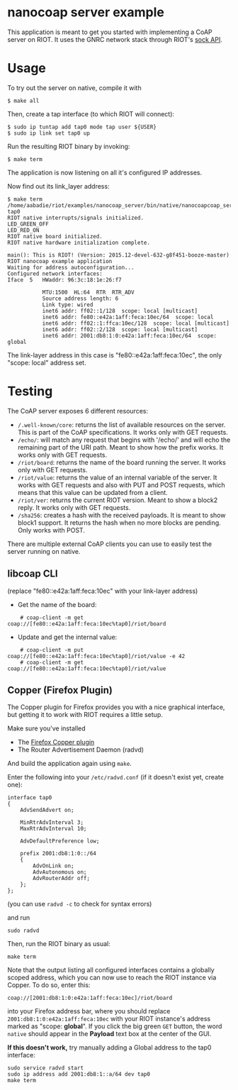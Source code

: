 nanocoap server example
=======================

This application is meant to get you started with implementing a CoAP server on RIOT.
It uses the GNRC network stack through RIOT's
[sock API](http://doc.riot-os.org/group__net__sock.html).

Usage
=====

To try out the server on native, compile it with

```
$ make all
```

Then, create a tap interface (to which RIOT will connect):

```
$ sudo ip tuntap add tap0 mode tap user ${USER}
$ sudo ip link set tap0 up
```

Run the resulting RIOT binary by invoking:

```
$ make term
```

The application is now listening on all it's configured IP addresses.

Now find out its link\_layer address:


```
$ make term
/home/aabadie/riot/examples/nanocoap_server/bin/native/nanocoapcoap_server.elf tap0
RIOT native interrupts/signals initialized.
LED_GREEN_OFF
LED_RED_ON
RIOT native board initialized.
RIOT native hardware initialization complete.

main(): This is RIOT! (Version: 2015.12-devel-632-g8f451-booze-master)
RIOT nanocoap example application
Waiting for address autoconfiguration...
Configured network interfaces:
Iface  5   HWaddr: 96:3c:18:1e:26:f7

           MTU:1500  HL:64  RTR  RTR_ADV
           Source address length: 6
           Link type: wired
           inet6 addr: ff02::1/128  scope: local [multicast]
           inet6 addr: fe80::e42a:1aff:feca:10ec/64  scope: local
           inet6 addr: ff02::1:ffca:10ec/128  scope: local [multicast]
           inet6 addr: ff02::2/128  scope: local [multicast]
           inet6 addr: 2001:db8:1:0:e42a:1aff:feca:10ec/64  scope: global
```

The link-layer address in this case is "fe80::e42a:1aff:feca:10ec", the only
"scope: local" address set.

Testing
=======

The CoAP server exposes 6 different resources:

* `/.well-known/core`: returns the list of available resources on the server.
This is part of the CoAP specifications. It works only with GET requests.
* `/echo/`: will match any request that begins with '/echo/' and will echo
  the remaining part of the URI path. Meant to show how the prefix works. It
  works only with GET requests.
* `/riot/board`: returns the name of the board running the server. It works
only with GET requests.
* `/riot/value`: returns the value of an internal variable of the server. It
works with GET requests and also with PUT and POST requests, which means that
this value can be updated from a client.
* `/riot/ver`: returns the current RIOT version. Meant to show a block2 reply.
  It works only with GET requests.
* `/sha256`: creates a hash with the received payloads. It is meant to show
  block1 support. It returns the hash when no more blocks are pending. Only
  works with POST.

There are multiple external CoAP clients you can use to easily test the server
running on native.

libcoap CLI
-----------

(replace "fe80::e42a:1aff:feca:10ec" with your link-layer address)

* Get the name of the board:
```
    # coap-client -m get coap://[fe80::e42a:1aff:feca:10ec%tap0]/riot/board
```

* Update and get the internal value:
```
    # coap-client -m put coap://[fe80::e42a:1aff:feca:10ec%tap0]/riot/value -e 42
    # coap-client -m get coap://[fe80::e42a:1aff:feca:10ec%tap0]/riot/value
```

Copper (Firefox Plugin)
-----------------------

The Copper plugin for Firefox provides you with a nice graphical interface, but
getting it to work with RIOT requires a little setup.

Make sure you've installed

- The [Firefox Copper plugin](https://addons.mozilla.org/en-US/firefox/addon/copper-270430/)
- The Router Advertisement Daemon (radvd)

And build the application again using `make`.

Enter the following into your `/etc/radvd.conf` (if it doesn't exist yet, create one):

```
interface tap0
{
    AdvSendAdvert on;

    MinRtrAdvInterval 3;
    MaxRtrAdvInterval 10;

    AdvDefaultPreference low;

    prefix 2001:db8:1:0::/64
    {
        AdvOnLink on;
        AdvAutonomous on;
        AdvRouterAddr off;
    };
};
```

(you can use `radvd -c` to check for syntax errors)

and run

```
sudo radvd
```

Then, run the RIOT binary as usual:

```
make term
```

Note that the output listing all configured interfaces contains a globally scoped
address, which you can now use to reach the RIOT instance via Copper. To do so, enter this:

```
coap://[2001:db8:1:0:e42a:1aff:feca:10ec]/riot/board
```

into your Firefox address bar, where you should replace `2001:db8:1:0:e42a:1aff:feca:10ec`
with your RIOT instance's address marked as "scope: **global**".
If you click the big green `GET` button, the word `native` should appear in the
**Payload** text box at the center of the GUI.

**If this doesn't work,** try manually adding a Global address to the tap0 interface:

```
sudo service radvd start
sudo ip address add 2001:db8:1::a/64 dev tap0
make term
```
